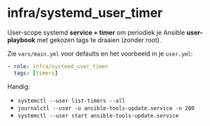 # infra/systemd_user_timer

User-scope systemd **service + timer** om periodiek je Ansible **user-playbook** met gekozen tags te draaien (zonder root).

Zie `vars/main.yml` voor defaults en het voorbeeld in je `user.yml`:
```yaml
- role: infra/systemd_user_timer
  tags: [timers]
```

Handig:
- `systemctl --user list-timers --all`
- `journalctl --user -u ansible-tools-update.service -n 200`
- `systemctl --user start ansible-tools-update.service`
